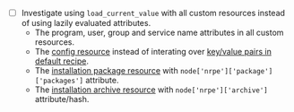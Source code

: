 - [ ] Investigate using `load_current_value` with all custom resources
  instead of using lazily evaluated attributes.
  - The program, user, group and service name attributes in all custom resources.
  - The [config resource][1] instead of interating over [key/value pairs in default recipe][6].
  - The [installation package resource][4] with `node['nrpe']['package']['packages']` attribute.
  - The [installation archive resource][3] with `node['nrpe']['archive']` attribute/hash.

[1]: https://github.com/bloomberg-cookbooks/nrpe/blob/master/resources/config.rb
[2]: https://github.com/bloomberg-cookbooks/nrpe/blob/master/resources/check.rb
[3]: https://github.com/bloomberg-cookbooks/nrpe/blob/master/resources/installation_archive.rb
[4]: https://github.com/bloomberg-cookbooks/nrpe/blob/master/resources/installation_omnibus.rb
[5]: https://github.com/bloomberg-cookbooks/nrpe/blob/master/resources/installation_package.rb
[6]: https://github.com/bloomberg-cookbooks/nrpe/blob/master/recipes/default.rb#L29
